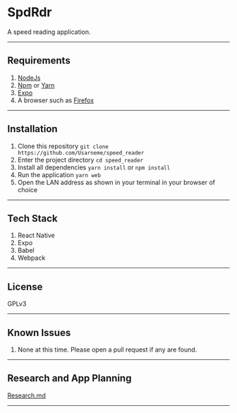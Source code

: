 # SpdRdr

A speed reading application.

---

## Requirements

1. [NodeJs](https://nodejs.org/en/)
2. [Npm](https://www.npmjs.com/) or [Yarn](https://yarnpkg.com/)
3. [Expo](https://docs.expo.io/get-started/installation/)
4. A browser such as [Firefox](https://www.mozilla.org/en-US/firefox/new/)

---

## Installation

1. Clone this repository `git clone https://github.com/Usarneme/speed_reader`
2. Enter the project directory `cd speed_reader`
3. Install all dependencies `yarn install` or `npm install`
4. Run the application `yarn web`
5. Open the LAN address as shown in your terminal in your browser of choice

---

## Tech Stack

1. React Native
2. Expo
3. Babel
4. Webpack

---

## License

GPLv3

---

## Known Issues

1. None at this time. Please open a pull request if any are found.

---

## Research and App Planning

[Research.md](Research.md)

---
